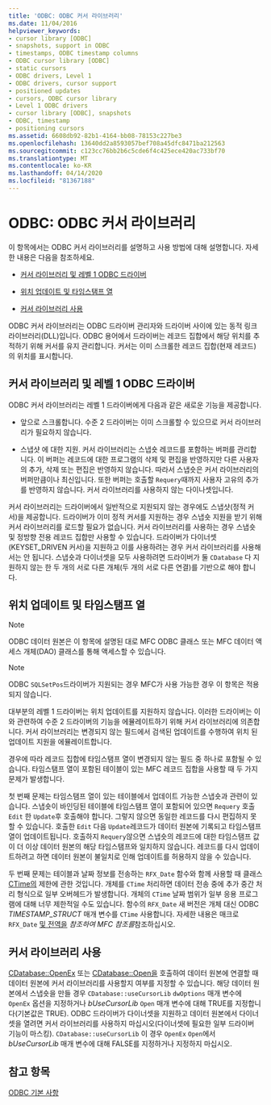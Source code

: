 ```yaml
---
title: 'ODBC: ODBC 커서 라이브러리'
ms.date: 11/04/2016
helpviewer_keywords:
- cursor library [ODBC]
- snapshots, support in ODBC
- timestamps, ODBC timestamp columns
- ODBC cursor library [ODBC]
- static cursors
- ODBC drivers, Level 1
- ODBC drivers, cursor support
- positioned updates
- cursors, ODBC cursor library
- Level 1 ODBC drivers
- cursor library [ODBC], snapshots
- ODBC, timestamp
- positioning cursors
ms.assetid: 6608db92-82b1-4164-bb08-78153c227be3
ms.openlocfilehash: 13640dd2a8593057bef708a45dfc8471ba212563
ms.sourcegitcommit: c123cc76bb2b6c5cde6f4c425ece420ac733bf70
ms.translationtype: MT
ms.contentlocale: ko-KR
ms.lasthandoff: 04/14/2020
ms.locfileid: "81367188"
---
```

# <a name="odbc-the-odbc-cursor-library"></a>ODBC: ODBC 커서 라이브러리

이 항목에서는 ODBC 커서 라이브러리를 설명하고 사용 방법에 대해 설명합니다. 자세한 내용은 다음을 참조하세요.

- [커서 라이브러리 및 레벨 1 ODBC 드라이버](#_core_the_cursor_library_and_level_1_odbc_drivers)

- [위치 업데이트 및 타임스탬프 열](#_core_positioned_updates_and_timestamp_columns)

- [커서 라이브러리 사용](#_core_using_the_cursor_library)

ODBC 커서 라이브러리는 ODBC 드라이버 관리자와 드라이버 사이에 있는 동적 링크 라이브러리(DLL)입니다. ODBC 용어에서 드라이버는 레코드 집합에서 해당 위치를 추적하기 위해 커서를 유지 관리합니다. 커서는 이미 스크롤한 레코드 집합(현재 레코드)의 위치를 표시합니다.

## <a name="cursor-library-and-level-1-odbc-drivers"></a><a name="_core_the_cursor_library_and_level_1_odbc_drivers"></a>커서 라이브러리 및 레벨 1 ODBC 드라이버

ODBC 커서 라이브러리는 레벨 1 드라이버에게 다음과 같은 새로운 기능을 제공합니다.

- 앞으로 스크롤합니다. 수준 2 드라이버는 이미 스크롤할 수 있으므로 커서 라이브러리가 필요하지 않습니다.

- 스냅샷 에 대한 지원. 커서 라이브러리는 스냅숏 레코드를 포함하는 버퍼를 관리합니다. 이 버퍼는 레코드에 대한 프로그램의 삭제 및 편집을 반영하지만 다른 사용자의 추가, 삭제 또는 편집은 반영하지 않습니다. 따라서 스냅숏은 커서 라이브러리의 버퍼만큼이나 최신입니다. 또한 버퍼는 호출할 `Requery`때까지 사용자 고유의 추가 를 반영하지 않습니다. 커서 라이브러리를 사용하지 않는 다이나셋입니다.

커서 라이브러리는 드라이버에서 일반적으로 지원되지 않는 경우에도 스냅샷(정적 커서)을 제공합니다. 드라이버가 이미 정적 커서를 지원하는 경우 스냅숏 지원을 받기 위해 커서 라이브러리를 로드할 필요가 없습니다. 커서 라이브러리를 사용하는 경우 스냅숏 및 정방향 전용 레코드 집합만 사용할 수 있습니다. 드라이버가 다이너셋(KEYSET_DRIVEN 커서)을 지원하고 이를 사용하려는 경우 커서 라이브러리를 사용해서는 안 됩니다. 스냅숏과 다이너셋을 모두 사용하려면 드라이버가 둘 `CDatabase` 다 지원하지 않는 한 두 개의 서로 다른 개체(두 개의 서로 다른 연결)를 기반으로 해야 합니다.

## <a name="positioned-updates-and-timestamp-columns"></a><a name="_core_positioned_updates_and_timestamp_columns"></a>위치 업데이트 및 타임스탬프 열

> [!NOTE]
> ODBC 데이터 원본은 이 항목에 설명된 대로 MFC ODBC 클래스 또는 MFC 데이터 액세스 개체(DAO) 클래스를 통해 액세스할 수 있습니다.

> [!NOTE]
> ODBC `SQLSetPos`드라이버가 지원되는 경우 MFC가 사용 가능한 경우 이 항목은 적용되지 않습니다.

대부분의 레벨 1 드라이버는 위치 업데이트를 지원하지 않습니다. 이러한 드라이버는 이와 관련하여 수준 2 드라이버의 기능을 에뮬레이트하기 위해 커서 라이브러리에 의존합니다. 커서 라이브러리는 변경되지 않는 필드에서 검색된 업데이트를 수행하여 위치 된 업데이트 지원을 에뮬레이트합니다.

경우에 따라 레코드 집합에 타임스탬프 열이 변경되지 않는 필드 중 하나로 포함될 수 있습니다. 타임스탬프 열이 포함된 테이블이 있는 MFC 레코드 집합을 사용할 때 두 가지 문제가 발생합니다.

첫 번째 문제는 타임스탬프 열이 있는 테이블에서 업데이트 가능한 스냅숏과 관련이 있습니다. 스냅숏이 바인딩된 테이블에 타임스탬프 열이 포함되어 있으면 `Requery` 호출 `Edit` 한 `Update`후 호출해야 합니다. 그렇지 않으면 동일한 레코드를 다시 편집하지 못할 수 있습니다. 호출한 `Edit` 다음 `Update`레코드가 데이터 원본에 기록되고 타임스탬프 열이 업데이트됩니다. 호출하지 `Requery`않으면 스냅숏의 레코드에 대한 타임스탬프 값이 더 이상 데이터 원본의 해당 타임스탬프와 일치하지 않습니다. 레코드를 다시 업데이트하려고 하면 데이터 원본이 불일치로 인해 업데이트를 허용하지 않을 수 있습니다.

두 번째 문제는 테이블과 날짜 정보를 전송하는 `RFX_Date` 함수와 함께 사용할 때 클래스 [CTime의](../../atl-mfc-shared/reference/ctime-class.md) 제한에 관한 것입니다. 개체를 `CTime` 처리하면 데이터 전송 중에 추가 중간 처리 형식으로 일부 오버헤드가 발생합니다. 개체의 `CTime` 날짜 범위가 일부 응용 프로그램에 대해 너무 제한적일 수도 있습니다. 함수의 `RFX_Date` 새 버전은 개체 대신 ODBC *TIMESTAMP_STRUCT* 매개 변수를 `CTime` 사용합니다. 자세한 내용은 매크로 `RFX_Date` [및 전역을](../../mfc/reference/mfc-macros-and-globals.md) *참조하여 MFC 참조를*참조하십시오.

## <a name="using-the-cursor-library"></a><a name="_core_using_the_cursor_library"></a>커서 라이브러리 사용

[CDatabase::OpenEx](../../mfc/reference/cdatabase-class.md#openex) 또는 [CDatabase::Open을](../../mfc/reference/cdatabase-class.md#open) 호출하여 데이터 원본에 연결할 때 데이터 원본에 커서 라이브러리를 사용할지 여부를 지정할 수 있습니다. 해당 데이터 원본에서 스냅숏을 만들 경우 `CDatabase::useCursorLib` `dwOptions` 매개 변수에 `OpenEx` 옵션을 지정하거나 *bUseCursorLib* `Open` 매개 변수에 대해 TRUE를 지정합니다(기본값은 TRUE). ODBC 드라이버가 다이너셋을 지원하고 데이터 원본에서 다이너셋을 열려면 커서 라이브러리를 사용하지 마십시오(다이너셋에 필요한 일부 드라이버 기능이 마스킹). `CDatabase::useCursorLib` 이 경우 `OpenEx` `Open`에서 *bUseCursorLib* 매개 변수에 대해 FALSE를 지정하거나 지정하지 마십시오.

## <a name="see-also"></a>참고 항목

[ODBC 기본 사항](../../data/odbc/odbc-basics.md)
